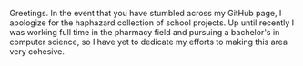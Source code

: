 Greetings. In the event that you have stumbled across my GitHub page, I apologize for the haphazard collection of school projects.
Up until recently I was working full time in the pharmacy field and pursuing a bachelor's in computer science, so I have yet to dedicate my efforts to making this
area very cohesive.




